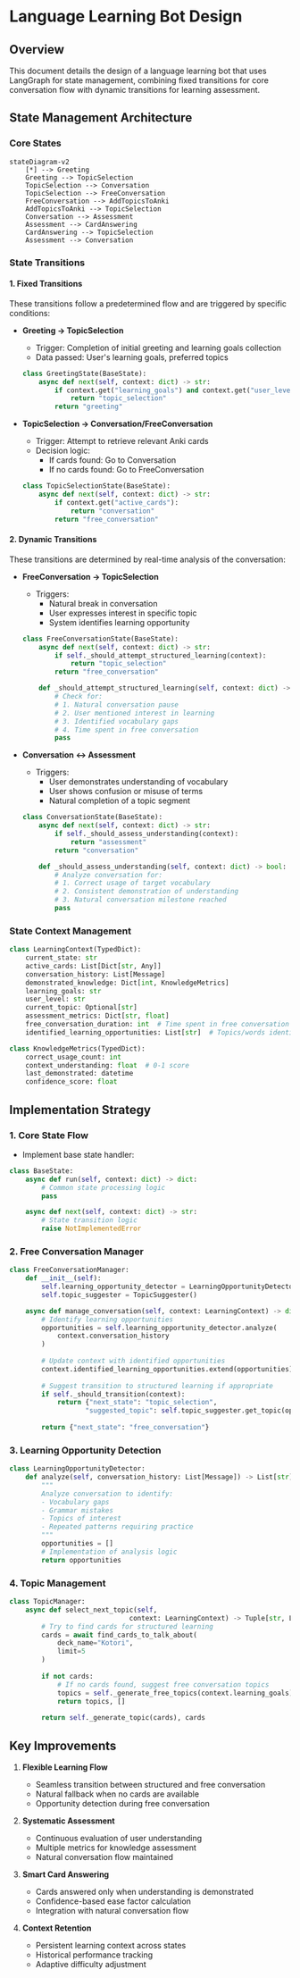 # Language Learning Bot Design

## Overview

This document details the design of a language learning bot that uses LangGraph for state management, combining fixed transitions for core conversation flow with dynamic transitions for learning assessment.

## State Management Architecture

### Core States

```mermaid
stateDiagram-v2
    [*] --> Greeting
    Greeting --> TopicSelection
    TopicSelection --> Conversation
    TopicSelection --> FreeConversation
    FreeConversation --> AddTopicsToAnki
    AddTopicsToAnki --> TopicSelection
    Conversation --> Assessment
    Assessment --> CardAnswering
    CardAnswering --> TopicSelection
    Assessment --> Conversation
```

### State Transitions

#### 1. Fixed Transitions

These transitions follow a predetermined flow and are triggered by specific conditions:

- **Greeting → TopicSelection**

  - Trigger: Completion of initial greeting and learning goals collection
  - Data passed: User's learning goals, preferred topics

  ```python
  class GreetingState(BaseState):
      async def next(self, context: dict) -> str:
          if context.get("learning_goals") and context.get("user_level"):
              return "topic_selection"
          return "greeting"
  ```
- **TopicSelection → Conversation/FreeConversation**

  - Trigger: Attempt to retrieve relevant Anki cards
  - Decision logic:
    - If cards found: Go to Conversation
    - If no cards found: Go to FreeConversation

  ```python
  class TopicSelectionState(BaseState):
      async def next(self, context: dict) -> str:
          if context.get("active_cards"):
              return "conversation"
          return "free_conversation"
  ```

#### 2. Dynamic Transitions

These transitions are determined by real-time analysis of the conversation:

- **FreeConversation → TopicSelection**

  - Triggers:
    - Natural break in conversation
    - User expresses interest in specific topic
    - System identifies learning opportunity

  ```python
  class FreeConversationState(BaseState):
      async def next(self, context: dict) -> str:
          if self._should_attempt_structured_learning(context):
              return "topic_selection"
          return "free_conversation"

      def _should_attempt_structured_learning(self, context: dict) -> bool:
          # Check for:
          # 1. Natural conversation pause
          # 2. User mentioned interest in learning
          # 3. Identified vocabulary gaps
          # 4. Time spent in free conversation
          pass
  ```
- **Conversation ↔ Assessment**

  - Triggers:
    - User demonstrates understanding of vocabulary
    - User shows confusion or misuse of terms
    - Natural completion of a topic segment

  ```python
  class ConversationState(BaseState):
      async def next(self, context: dict) -> str:
          if self._should_assess_understanding(context):
              return "assessment"
          return "conversation"

      def _should_assess_understanding(self, context: dict) -> bool:
          # Analyze conversation for:
          # 1. Correct usage of target vocabulary
          # 2. Consistent demonstration of understanding
          # 3. Natural conversation milestone reached
          pass
  ```

### State Context Management

```python
class LearningContext(TypedDict):
    current_state: str
    active_cards: List[Dict[str, Any]]
    conversation_history: List[Message]
    demonstrated_knowledge: Dict[int, KnowledgeMetrics]
    learning_goals: str
    user_level: str
    current_topic: Optional[str]
    assessment_metrics: Dict[str, float]
    free_conversation_duration: int  # Time spent in free conversation
    identified_learning_opportunities: List[str]  # Topics/words identified during free chat

class KnowledgeMetrics(TypedDict):
    correct_usage_count: int
    context_understanding: float  # 0-1 score
    last_demonstrated: datetime
    confidence_score: float
```

## Implementation Strategy

### 1. Core State Flow

- Implement base state handler:

```python
class BaseState:
    async def run(self, context: dict) -> dict:
        # Common state processing logic
        pass

    async def next(self, context: dict) -> str:
        # State transition logic
        raise NotImplementedError
```

### 2. Free Conversation Manager

```python
class FreeConversationManager:
    def __init__(self):
        self.learning_opportunity_detector = LearningOpportunityDetector()
        self.topic_suggester = TopicSuggester()

    async def manage_conversation(self, context: LearningContext) -> dict:
        # Identify learning opportunities
        opportunities = self.learning_opportunity_detector.analyze(
            context.conversation_history
        )
      
        # Update context with identified opportunities
        context.identified_learning_opportunities.extend(opportunities)
      
        # Suggest transition to structured learning if appropriate
        if self._should_transition(context):
            return {"next_state": "topic_selection", 
                   "suggested_topic": self.topic_suggester.get_topic(opportunities)}
      
        return {"next_state": "free_conversation"}
```

### 3. Learning Opportunity Detection

```python
class LearningOpportunityDetector:
    def analyze(self, conversation_history: List[Message]) -> List[str]:
        """
        Analyze conversation to identify:
        - Vocabulary gaps
        - Grammar mistakes
        - Topics of interest
        - Repeated patterns requiring practice
        """
        opportunities = []
        # Implementation of analysis logic
        return opportunities
```

### 4. Topic Management

```python
class TopicManager:
    async def select_next_topic(self, 
                              context: LearningContext) -> Tuple[str, List[Dict]]:
        # Try to find cards for structured learning
        cards = await find_cards_to_talk_about(
            deck_name="Kotori",
            limit=5
        )
      
        if not cards:
            # If no cards found, suggest free conversation topics
            topics = self._generate_free_topics(context.learning_goals)
            return topics, []
          
        return self._generate_topic(cards), cards
```

## Key Improvements

1. **Flexible Learning Flow**

   - Seamless transition between structured and free conversation
   - Natural fallback when no cards are available
   - Opportunity detection during free conversation
2. **Systematic Assessment**

   - Continuous evaluation of user understanding
   - Multiple metrics for knowledge assessment
   - Natural conversation flow maintained
3. **Smart Card Answering**

   - Cards answered only when understanding is demonstrated
   - Confidence-based ease factor calculation
   - Integration with natural conversation flow
4. **Context Retention**

   - Persistent learning context across states
   - Historical performance tracking
   - Adaptive difficulty adjustment
